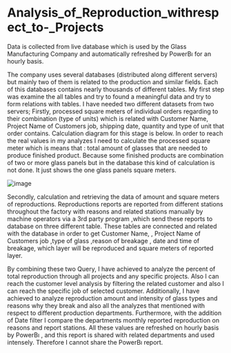 # Analysis_of_Reproduction_withrespect_to-_Projects
Data is collected from live database which is used by the Glass Manufacturing Company and automatically refreshed by PowerBı for an hourly basis.

The company uses several databases (distributed along different servers) but mainly two of them is related to the production and similar fields. Each of this databases contains nearly thousands of different tables.
My first step was examine the all tables and try to found a meaningful data and try to form relations with tables. I have needed two different datasets from two servers;
Firstly, processed square meters of individual orders regarding to their combination (type of units) which is related with Customer Name, Project Name of Customers job, shipping date, quantity and type of unit that order contains. Calculation diagram for this stage is below. In order to reach the real values in my analyzes I need to calculate the processed square meter which is means that : total amount of glasses that are needed to produce finished product. Because some finished products are combination of two or more glass panels but in the database this kind of calculation is not done. It just shows the one glass panels square meters.




![image](https://user-images.githubusercontent.com/117075526/203037467-76f7bfc3-0350-4f50-932f-27210cf53b25.png)






Secondly, calculation and retrieving the data of amount and square meters of reproductions.  Reproductions reports are reported from different stations throughout the factory with reasons and related stations manually by machine operators via a 3rd party program ,which send these reports to database on three different table. These tables are connected and related with the database in order to get Customer Name, , Project Name of Customers job ,type of glass ,reason of breakage , date and time of breakage, which layer will be reproduced and square meters of reported layer.


By combining these two Query, I have achieved to analyze the percent of total reproduction through all projects and any specific projects. Also I can reach the customer level analysis by filtering the related customer and also I can reach the specific job of selected customer.
Additionally, I have achieved to analyze reproduction amount and intensity of glass types and reasons why they break and also all the analyzes that mentioned with respect to different production departments.
Furthermore, with the addition of Date filter I compare the departments monthly reported reproduction on reasons and report stations. 
All these values are refreshed on hourly basis by PowerBı , and this report is shared with related departments and used intensely. Therefore I cannot share the PowerBı report.
